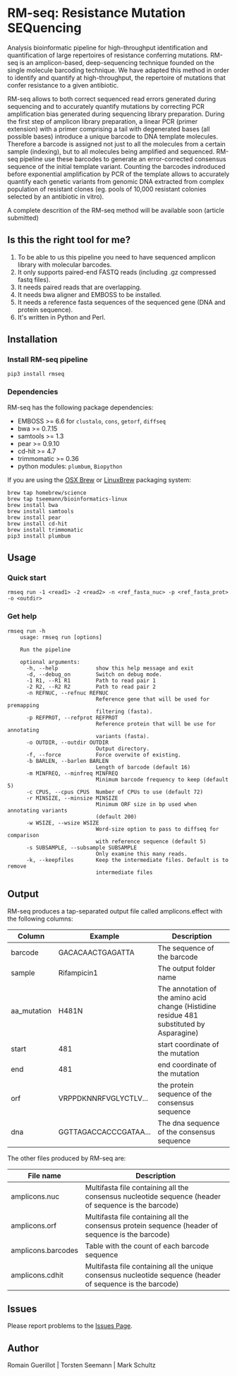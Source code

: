 # RM-seq: Resistance Mutation SEQuencing

Analysis bioinformatic pipeline for high-throughput identification and quantification of large repertoires of resistance conferring mutations.
RM-seq is an amplicon-based, deep-sequencing technique founded on the single molecule barcoding technique. We have adapted this method in order to identify and quantify at high-throughput, the repertoire of mutations that confer resistance to a given antibiotic.

RM-seq allows to both correct sequenced read errors generated during sequencing and to accurately quantify mutations by correcting PCR amplification bias generated during sequencing library preparation. During the first step of amplicon library preparation, a linear PCR (primer extension) with a primer comprising a tail with degenerated bases (all possible bases) introduce a unique barcode to DNA template molecules. Therefore a barcode is assigned not just to all the molecules from a certain sample (indexing), but to all molecules being amplified and sequenced. RM-seq pipeline use these barcodes to generate an error-corrected consensus sequence of the initial template variant. Counting the barcodes indroduced before exponential amplification by PCR of the template allows to accurately quantify each genetic variants from genomic DNA extracted from complex population of resistant clones (eg. pools of 10,000 resistant colonies selected by an antibiotic in vitro).

A complete descrition of the RM-seq method will be available soon (article submitted)

## Is this the right tool for me?

1. To be able to us this pipeline you need to have sequenced amplicon library with molecular barcodes.
2. It only supports paired-end FASTQ reads (including .gz compressed fastq files).
3. It needs paired reads that are overlapping.
3. It needs bwa aligner and EMBOSS to be installed.
4. It needs a reference fasta sequences of the sequenced gene (DNA and protein sequence).
4. It's written in Python and Perl.

## Installation

### Install RM-seq pipeline
```
pip3 install rmseq
```
 
### Dependencies
RM-seq has the following package dependencies:
* EMBOSS >= 6.6 for `clustalo`, `cons`, `getorf`, `diffseq`
* bwa >= 0.7.15
* samtools >= 1.3
* pear >= 0.9.10
* cd-hit >= 4.7
* trimmomatic >= 0.36
* python modules: `plumbum`, `Biopython`

If you are using the [OSX Brew](http://brew.sh/) or [LinuxBrew](http://linuxbrew.sh/) packaging system:
```
brew tap homebrew/science
brew tap tseemann/bioinformatics-linux
brew install bwa
brew install samtools
brew install pear
brew install cd-hit
brew install trimmomatic
pip3 install plumbum
```

## Usage

### Quick start
```
rmseq run -1 <read1> -2 <read2> -n <ref_fasta_nuc> -p <ref_fasta_prot> -o <outdir>
```

### Get help
```
rmseq run -h
    usage: rmseq run [options]

    Run the pipeline

    optional arguments:
      -h, --help            show this help message and exit
      -d, --debug_on        Switch on debug mode.
      -1 R1, --R1 R1        Path to read pair 1
      -2 R2, --R2 R2        Path to read pair 2
      -n REFNUC, --refnuc REFNUC
                            Reference gene that will be used for premapping
                            filtering (fasta).
      -p REFPROT, --refprot REFPROT
                            Reference protein that will be use for annotating
                            variants (fasta).
      -o OUTDIR, --outdir OUTDIR
                            Output directory.
      -f, --force           Force overwite of existing.
      -b BARLEN, --barlen BARLEN
                            Length of barcode (default 16)
      -m MINFREQ, --minfreq MINFREQ
                            Minimum barcode frequency to keep (default 5)
      -c CPUS, --cpus CPUS  Number of CPUs to use (default 72)
      -r MINSIZE, --minsize MINSIZE
                            Minimum ORF size in bp used when annotating variants
                            (default 200)
      -w WSIZE, --wsize WSIZE
                            Word-size option to pass to diffseq for comparison
                            with reference sequence (default 5)
      -s SUBSAMPLE, --subsample SUBSAMPLE
                            Only examine this many reads.
      -k, --keepfiles       Keep the intermediate files. Default is to remove
                            intermediate files
```
## Output

RM-seq produces a tap-separated output file called amplicons.effect with the following columns:

Column | Example | Description
-------|---------|------------
barcode | GACACAACTGAGATTA | The sequence of the barcode
sample | Rifampicin1 | The output folder name
aa_mutation | H481N | The annotation of the amino acid change (Histidine residue 481 substituted by Asparagine)
start |  481 | start coordinate of the mutation 
end | 481 | end coordinate of the mutation
orf | VRPPDKNNRFVGLYCTLV... | the protein sequence of the consensus sequence
dna | GGTTAGACCACCCGATAA... | The dna sequence of the consensus sequence

The other files produced by RM-seq are:

File name | Description
----------|------------
amplicons.nuc | Multifasta file containing all the consensus nucleotide sequence (header of sequence is the barcode)
amplicons.orf | Multifasta file containing all the consensus protein sequence (header of sequence is the barcode)
amplicons.barcodes | Table with the count of each barcode sequence
amplicons.cdhit | Multifasta file containing all the unique consensus nucleotide sequence (header of sequence is the barcode)


## Issues

Please report problems to the [Issues Page](https://github.com/rguerillot/RM-seq/issues).

## Author

Romain Guerillot | Torsten Seemann | Mark Schultz

